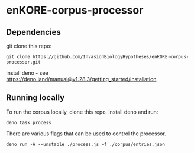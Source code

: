 # enKORE-corpus-processor

## Dependencies

git clone this repo:

`git clone https://github.com/InvasionBiologyHypotheses/enKORE-corpus-processor.git`

install deno - see https://deno.land/manual@v1.28.3/getting_started/installation

## Running locally

To run the corpus locally, clone this repo, install deno and run:

`deno task process`

There are various flags that can be used to control the processor.

`deno run -A --unstable ./process.js -f ./corpus/entries.json`
